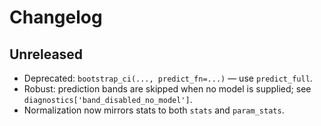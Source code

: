 # Changelog

## Unreleased
- Deprecated: `bootstrap_ci(..., predict_fn=...)` — use `predict_full`.
- Robust: prediction bands are skipped when no model is supplied; see `diagnostics['band_disabled_no_model']`.
- Normalization now mirrors stats to both `stats` and `param_stats`.
